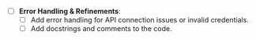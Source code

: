 - [ ] **Error Handling & Refinements**:
    - [ ] Add error handling for API connection issues or invalid credentials.
    - [ ] Add docstrings and comments to the code.